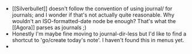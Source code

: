 - [[Silverbullet]] doesn't follow the convention of using journal/ for journals; and I wonder if that's not actually quite reasonable. Why wouldn't an ISO-formatted-date node be enough? That's what the [[Agora]] parses as journals ;)
- Honestly I'm maybe fine moving to journal-dir-less but I'd like to find a shortcut to 'go/create today's note'. I haven't found this in menus yet.
- 